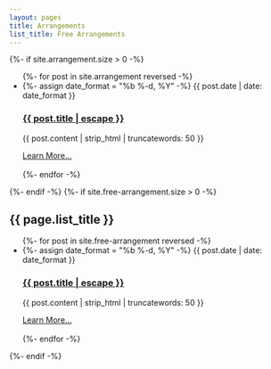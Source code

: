 ```yaml
---
layout: pages
title: Arrangements
list_title: Free Arrangements
---
```


<html>
  <div class="white-space">
    {%- if site.arrangement.size > 0 -%}
        <ul class="post-list">
          {%- for post in site.arrangement reversed -%}
          <li>
            {%- assign date_format = "%b %-d, %Y" -%}
            <span class="post-meta">{{ post.date | date: date_format }}</span>
            <h3>
              <a class="post-link" href="{{ post.url | relative_url }}">
                {{ post.title | escape }}
              </a>
            </h3>
            <p>
              {{ post.content | strip_html | truncatewords: 50 }}
            </p>
          </li>
          <div class="button">
              <a href="{{ post.url | relative_url }}">Learn More...</a>
          </div>
          <br/>
          {%- endfor -%}
        </ul>
    {%- endif -%}
    {%- if site.free-arrangement.size > 0 -%}
        <h2 class="post-list-heading">{{ page.list_title }}</h2>
        <ul class="post-list">
          {%- for post in site.free-arrangement reversed -%}
          <li>
            {%- assign date_format = "%b %-d, %Y" -%}
            <span class="post-meta">{{ post.date | date: date_format }}</span>
            <h3>
              <a class="post-link" href="{{ post.url | relative_url }}">
                {{ post.title | escape }}
              </a>
            </h3>
            <p>
              {{ post.content | strip_html | truncatewords: 50 }}
            </p>
          </li>
          <div class="button">
              <a href="{{ post.url | relative_url }}">Learn More...</a>
          </div>
          <br/>
          {%- endfor -%}
        </ul>
    {%- endif -%}
  </div>
</html>
